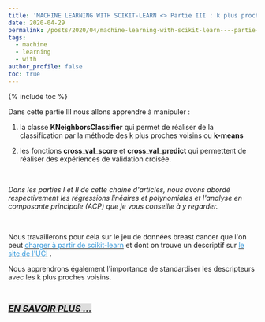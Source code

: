 ```yaml
---
title: 'MACHINE LEARNING WITH SCIKIT-LEARN <> Partie III : k plus proches voisins (k-means) & validation croisée'
date: 2020-04-29
permalink: /posts/2020/04/machine-learning-with-scikit-learn----partie-iii---k-plus-proches-voisins--k-means----validation-croisée
tags:
  - machine
  - learning
  - with
author_profile: false
toc: true
---
```


{% include toc %}

<p>Dans cette partie III nous allons apprendre &agrave; manipuler :&nbsp;<br />
1. la classe <strong>KNeighborsClassifier</strong> qui permet de r&eacute;aliser de la classification par la m&eacute;thode des k plus proches voisins ou <strong>k-means</strong><br />
2. les fonctions <strong>cross_val_score</strong> et <strong>cross_val_predict</strong> qui permettent de r&eacute;aliser des exp&eacute;riences de validation crois&eacute;e.&nbsp;</p>

<p>&nbsp;</p>

<p><em>Dans les parties I et II de cette chaine d&#39;articles, nous avons abord&eacute; respectivement les r&eacute;gressions lin&eacute;aires et polynomiales et l&#39;analyse en composante principale (ACP) que je vous conseille &agrave; y regarder.</em></p>

<p>&nbsp;</p>

<p>Nous travaillerons pour cela sur le jeu de donn&eacute;es breast cancer que l&#39;on peut <a href="https://scikit-learn.org/stable/modules/generated/sklearn.datasets.load_breast_cancer.html#sklearn.datasets.load_breast_cancer"><span style="color:#3498db">charger &agrave; partir de scikit-learn</span></a> et dont on trouve un descriptif sur <a href="https://archive.ics.uci.edu/ml/datasets/Breast+Cancer+Wisconsin+(Diagnostic)"><span style="color:#3498db">le site de l&#39;UCI</span></a>&nbsp;.</p>

<p>Nous apprendrons &eacute;galement l&#39;importance de standardiser les descripteurs avec les k&nbsp;plus proches voisins.</p>

<p>&nbsp;</p>

<p><strong><em><span style="font-size:18px"><a href="https://github.com/armelsoubeiga/Blog-Examples/blob/master/ML_Witth_Scikit-Learn/Partie_III_k_plus_proches_voisins_et_validation_crois%C3%A9e.ipynb"><span style="background-color:#dddddd">EN SAVOIR PLUS ...</span></a></span></em></strong></p>
